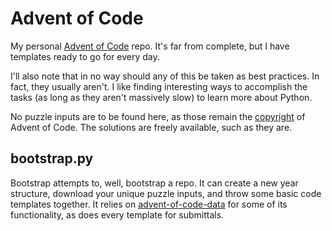 # Advent of Code

My personal [Advent of Code](https://adventofcode.com/) repo. It's far from complete, but I have templates ready to go for every day.

I'll also note that in no way should any of this be taken as best practices. In fact, they usually aren't. I like finding interesting ways to accomplish the tasks (as long as they aren't massively slow) to learn more about Python.

No puzzle inputs are to be found here, as those remain the [copyright](https://adventofcode.com/2023/about) of Advent of Code. The solutions are freely available, such as they are.

## bootstrap.py

Bootstrap attempts to, well, bootstrap a repo. It can create a new year structure, download your unique puzzle inputs, and throw some basic code templates together. It relies on [advent-of-code-data](https://github.com/wimglenn/advent-of-code-data) for some of its functionality, as does every template for submittals.
